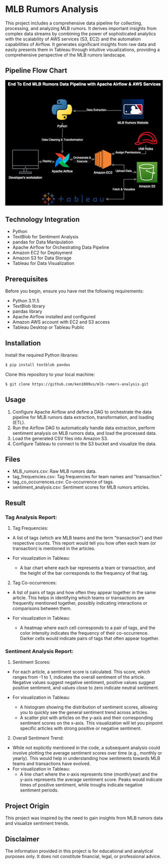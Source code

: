 # MLB Rumors Analysis

This project includes a comprehensive data pipeline for collecting, processing, and analyzing MLB rumors. It derives important insights from complex data streams by combining the power of sophisticated analytics with the scalability of AWS services (S3, EC2) and the automation capabilities of Airflow. It generates significant insights from raw data and easily presents them in Tableau through intuitive visualizations, providing a comprehensive perspective of the MLB rumors landscape.

## Pipeline Flow Chart

![image](https://github.com/ken1009us/mlb-rumors-analysis/blob/main/img/pipeline.png "pipeline")

## Technology Integration

- Python
- TextBlob for Sentiment Analysis
- pandas for Data Manipulation
- Apache Airflow for Orchestrating Data Pipeline
- Amazon EC2 for Deployment
- Amazon S3 for Data Storage
- Tableau for Data Visualization

## Prerequisites

Before you begin, ensure you have met the following requirements:

- Python 3.11.5
- TextBlob library
- pandas library
- Apache Airflow installed and configured
- Amazon AWS account with EC2 and S3 access
- Tableau Desktop or Tableau Public

## Installation

Install the required Python libraries:

```bash
$ pip install textblob pandas
```

Clone this repository to your local machine:

```bash
$ git clone https://github.com/ken1009us/mlb-rumors-analysis.git
```

## Usage

1. Configure Apache Airflow and define a DAG to orchestrate the data pipeline for MLB rumors data extraction, transformation, and loading (ETL).
2. Run the Airflow DAG to automatically handle data extraction, perform sentiment analysis on MLB rumors data, and load the processed data.
3. Load the generated CSV files into Amazon S3.
4. Configure Tableau to connect to the S3 bucket and visualize the data.

## Files

- MLB_rumors.csv: Raw MLB rumors data.
- tag_frequencies.csv: Tag frequencies for team names and "transaction."
- tag_co_occurrences.csv: Co-occurrence of tags.
- sentiment_analysis.csv: Sentiment scores for MLB rumors articles.

## Result

### Tag Analysis Report:

1. Tag Frequencies:

- A list of tags (which are MLB teams and the term "transaction") and their respective counts. This report would tell you how often each team (or transaction) is mentioned in the articles.

- For visualization in Tableau:
  - A bar chart where each bar represents a team or transaction, and the height of the bar corresponds to the frequency of that tag.

2. Tag Co-occurrences:

- A list of pairs of tags and how often they appear together in the same article. This helps in identifying which teams or transactions are frequently mentioned together, possibly indicating interactions or comparisons between them.

- For visualization in Tableau:
  - A heatmap where each cell corresponds to a pair of tags, and the color intensity indicates the frequency of their co-occurrence. Darker cells would indicate pairs of tags that often appear together.

### Sentiment Analysis Report:

1. Sentiment Scores:

- For each article, a sentiment score is calculated. This score, which ranges from -1 to 1, indicates the overall sentiment of the article. Negative values suggest negative sentiment, positive values suggest positive sentiment, and values close to zero indicate neutral sentiment.

- For visualization in Tableau:
  - A histogram showing the distribution of sentiment scores, allowing you to quickly see the general sentiment trend across articles.
  - A scatter plot with articles on the y-axis and their corresponding sentiment scores on the x-axis. This visualization will let you pinpoint specific articles with strong positive or negative sentiment.

2. Overall Sentiment Trend:

- While not explicitly mentioned in the code, a subsequent analysis could involve plotting the average sentiment scores over time (e.g., monthly or yearly). This would help in understanding how sentiments towards MLB teams and transactions have evolved.
- For visualization in Tableau:
  - A line chart where the x-axis represents time (month/year) and the y-axis represents the average sentiment score. Peaks would indicate times of positive sentiment, while troughs indicate negative sentiment periods.

## Project Origin

This project was inspired by the need to gain insights from MLB rumors data and visualize sentiment trends.

## Disclaimer

The information provided in this project is for educational and analytical purposes only. It does not constitute financial, legal, or professional advice.